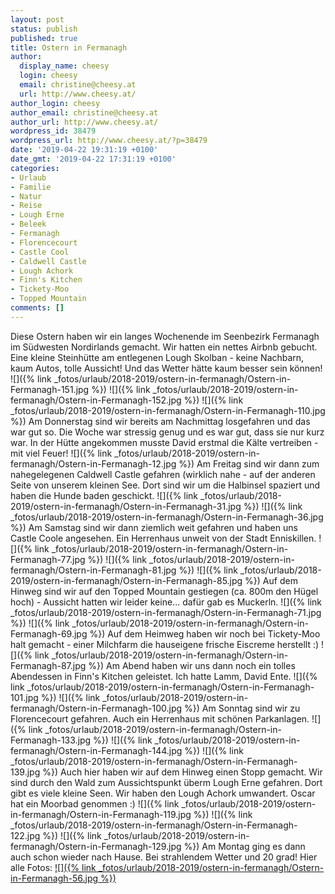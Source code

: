 ```yaml
---
layout: post
status: publish
published: true
title: Ostern in Fermanagh
author:
  display_name: cheesy
  login: cheesy
  email: christine@cheesy.at
  url: http://www.cheesy.at/
author_login: cheesy
author_email: christine@cheesy.at
author_url: http://www.cheesy.at/
wordpress_id: 38479
wordpress_url: http://www.cheesy.at/?p=38479
date: '2019-04-22 19:31:19 +0100'
date_gmt: '2019-04-22 17:31:19 +0100'
categories:
- Urlaub
- Familie
- Natur
- Reise
- Lough Erne
- Beleek
- Fermanagh
- Florencecourt
- Castle Cool
- Caldwell Castle
- Lough Achork
- Finn's Kitchen
- Tickety-Moo
- Topped Mountain
comments: []
---
```

Diese Ostern haben wir ein langes Wochenende im Seenbezirk Fermanagh im Südwesten Nordirlands gemacht. Wir hatten ein nettes Airbnb gebucht. Eine kleine Steinhütte am entlegenen Lough Skolban - keine Nachbarn, kaum Autos, tolle Aussicht! Und das Wetter hätte kaum besser sein können!
![]({% link _fotos/urlaub/2018-2019/ostern-in-fermanagh/Ostern-in-Fermanagh-151.jpg %})
![]({% link _fotos/urlaub/2018-2019/ostern-in-fermanagh/Ostern-in-Fermanagh-152.jpg %})
![]({% link _fotos/urlaub/2018-2019/ostern-in-fermanagh/Ostern-in-Fermanagh-110.jpg %})
Am Donnerstag sind wir bereits am Nachmittag losgefahren und das war gut so. Die Woche war stressig genug und es war gut, dass sie nur kurz war. In der Hütte angekommen musste David erstmal die Kälte vertreiben - mit viel Feuer!
![]({% link _fotos/urlaub/2018-2019/ostern-in-fermanagh/Ostern-in-Fermanagh-12.jpg %})
Am Freitag sind wir dann zum nahegelegenen Caldwell Castle gefahren (wirklich nahe - auf der anderen Seite von unserem kleinen See. Dort sind wir um die Halbinsel spaziert und haben die Hunde baden geschickt.
![]({% link _fotos/urlaub/2018-2019/ostern-in-fermanagh/Ostern-in-Fermanagh-31.jpg %})
![]({% link _fotos/urlaub/2018-2019/ostern-in-fermanagh/Ostern-in-Fermanagh-36.jpg %})
Am Samstag sind wir dann ziemlich weit gefahren und haben uns Castle Coole angesehen. Ein Herrenhaus unweit von der Stadt Enniskillen.
![]({% link _fotos/urlaub/2018-2019/ostern-in-fermanagh/Ostern-in-Fermanagh-77.jpg %})
![]({% link _fotos/urlaub/2018-2019/ostern-in-fermanagh/Ostern-in-Fermanagh-81.jpg %})
![]({% link _fotos/urlaub/2018-2019/ostern-in-fermanagh/Ostern-in-Fermanagh-85.jpg %})
Auf dem Hinweg sind wir auf den Topped Mountain gestiegen (ca. 800m den Hügel hoch) - Aussicht hatten wir leider keine... dafür gab es Muckerln.
![]({% link _fotos/urlaub/2018-2019/ostern-in-fermanagh/Ostern-in-Fermanagh-71.jpg %})
![]({% link _fotos/urlaub/2018-2019/ostern-in-fermanagh/Ostern-in-Fermanagh-69.jpg %})
Auf dem Heimweg haben wir noch bei Tickety-Moo halt gemacht - einer Milchfarm die hauseigene frische Eiscreme herstellt :)
![]({% link _fotos/urlaub/2018-2019/ostern-in-fermanagh/Ostern-in-Fermanagh-87.jpg %})
Am Abend haben wir uns dann noch ein tolles Abendessen in Finn's Kitchen geleistet. Ich hatte Lamm, David Ente.
![]({% link _fotos/urlaub/2018-2019/ostern-in-fermanagh/Ostern-in-Fermanagh-101.jpg %})
![]({% link _fotos/urlaub/2018-2019/ostern-in-fermanagh/Ostern-in-Fermanagh-100.jpg %})
Am Sonntag sind wir zu Florencecourt gefahren. Auch ein Herrenhaus mit schönen Parkanlagen.
![]({% link _fotos/urlaub/2018-2019/ostern-in-fermanagh/Ostern-in-Fermanagh-133.jpg %})
![]({% link _fotos/urlaub/2018-2019/ostern-in-fermanagh/Ostern-in-Fermanagh-144.jpg %})
![]({% link _fotos/urlaub/2018-2019/ostern-in-fermanagh/Ostern-in-Fermanagh-139.jpg %})
Auch hier haben wir auf dem Hinweg einen Stopp gemacht. Wir sind durch den Wald zum Aussichtspunkt überm Lough Erne gefahren. Dort gibt es viele kleine Seen. Wir haben den Lough Achork umwandert. Oscar hat ein Moorbad genommen :)
![]({% link _fotos/urlaub/2018-2019/ostern-in-fermanagh/Ostern-in-Fermanagh-119.jpg %})
![]({% link _fotos/urlaub/2018-2019/ostern-in-fermanagh/Ostern-in-Fermanagh-122.jpg %})
![]({% link _fotos/urlaub/2018-2019/ostern-in-fermanagh/Ostern-in-Fermanagh-129.jpg %})
Am Montag ging es dann auch schon wieder nach Hause. Bei strahlendem Wetter und 20 grad!
Hier alle Fotos:
[![]({% link _fotos/urlaub/2018-2019/ostern-in-fermanagh/Ostern-in-Fermanagh-56.jpg %})](http://www.cheesy.at/fotos/urlaub/ostern-in-fermanagh/)
